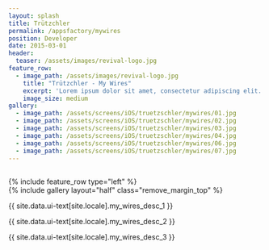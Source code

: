 ```yaml
---
layout: splash
title: Trützchler
permalink: /appsfactory/mywires
position: Developer
date: 2015-03-01
header:
  teaser: /assets/images/revival-logo.jpg
feature_row:
  - image_path: /assets/images/revival-logo.jpg
    title: "Trützchler - My Wires"
    excerpt: 'Lorem ipsum dolor sit amet, consectetur adipiscing elit. Morbi neque purus, volutpat ut purus nec, ultrices venenatis erat. Maecenas fermentum scelerisque justo, ullamcorper tristique tortor tristique ut.'
    image_size: medium
gallery:
  - image_path: /assets/screens/iOS/truetzschler/mywires/01.jpg
  - image_path: /assets/screens/iOS/truetzschler/mywires/02.jpg
  - image_path: /assets/screens/iOS/truetzschler/mywires/03.jpg
  - image_path: /assets/screens/iOS/truetzschler/mywires/04.jpg
  - image_path: /assets/screens/iOS/truetzschler/mywires/06.jpg
  - image_path: /assets/screens/iOS/truetzschler/mywires/07.jpg
---
```


<div style="margin-top:30px;">
  {% include feature_row type="left" %}
  <div class="project-container left">
    <section class="page__content" itemprop="text">
      {% include gallery layout="half" class="remove_margin_top" %}
    </section>
  </div>
  <div class="project-container right">        
    <section class="page__content" itemprop="text">
      <p>{{ site.data.ui-text[site.locale].my_wires_desc_1 }}</p>
      <p>{{ site.data.ui-text[site.locale].my_wires_desc_2 }}</p>
      <p>{{ site.data.ui-text[site.locale].my_wires_desc_3 }}</p>
    </section>         
  </div>
</div>
